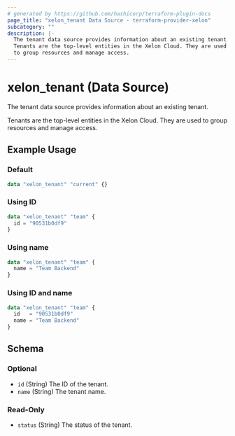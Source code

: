 ```yaml
---
# generated by https://github.com/hashicorp/terraform-plugin-docs
page_title: "xelon_tenant Data Source - terraform-provider-xelon"
subcategory: ""
description: |-
  The tenant data source provides information about an existing tenant.
  Tenants are the top-level entities in the Xelon Cloud. They are used
  to group resources and manage access.
---
```


# xelon_tenant (Data Source)

The tenant data source provides information about an existing tenant.

Tenants are the top-level entities in the Xelon Cloud. They are used
to group resources and manage access.

## Example Usage

### Default

```terraform
data "xelon_tenant" "current" {}
```

### Using ID

```terraform
data "xelon_tenant" "team" {
  id = "90531b0df9"
}
```

### Using name

```terraform
data "xelon_tenant" "team" {
  name = "Team Backend"
}
```

### Using ID and name

```terraform
data "xelon_tenant" "team" {
  id   = "90531b0df9"
  name = "Team Backend"
}
```

<!-- schema generated by tfplugindocs -->
## Schema

### Optional

- `id` (String) The ID of the tenant.
- `name` (String) The tenant name.

### Read-Only

- `status` (String) The status of the tenant.
